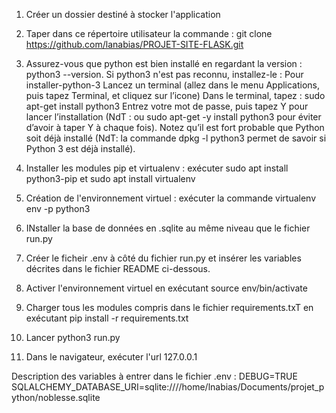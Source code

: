 
1) Créer un dossier destiné à stocker l'application
2) Taper dans ce répertoire utilisateur la commande : git clone https://github.com/lanabias/PROJET-SITE-FLASK.git
3) Assurez-vous que python est bien installé en regardant la version : python3 --version. Si python3 n'est pas reconnu, installez-le :
Pour installer-python-3
    Lancez un terminal (allez dans le menu Applications, puis tapez Terminal, et cliquez sur l’icone)
    Dans le terminal, tapez : sudo apt-get install python3
    Entrez votre mot de passe, puis tapez Y pour lancer l’installation (NdT : ou sudo apt-get -y install python3 pour éviter d’avoir à taper Y à chaque fois). Notez qu’il est fort probable que Python soit déjà installé (NdT: la commande dpkg -l python3 permet de savoir si Python 3 est déjà installé).

4) Installer les modules pip et virtualenv : exécuter sudo apt install python3-pip et sudo apt install virtualenv

5) Création de l'environnement virtuel : exécuter la commande virtualenv env -p python3
6) INstaller la base de données en .sqlite au même niveau que le fichier run.py
7) Créer le ficheir .env à côté du fichier run.py et insérer les variables décrites dans le fichier README ci-dessous.
6) Activer l'environnement virtuel en exécutant source env/bin/activate
7) Charger tous les modules compris dans le fichier requirements.txT en exécutant pip install -r requirements.txt
7) Lancer python3 run.py
8) Dans le navigateur, exécuter l'url 127.0.0.1


Description des variables à entrer dans le fichier .env : 
DEBUG=TRUE
SQLALCHEMY_DATABASE_URI=sqlite:////home/lnabias/Documents/projet_python/noblesse.sqlite
